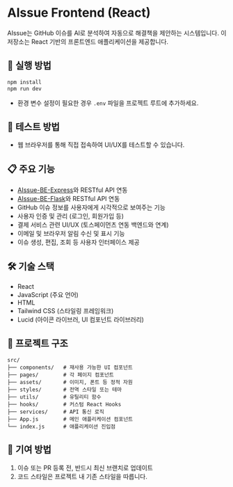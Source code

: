# AIssue Frontend (React)

AIssue는 GitHub 이슈를 AI로 분석하여 자동으로 해결책을 제안하는 시스템입니다.
이 저장소는 React 기반의 프론트엔드 애플리케이션을 제공합니다.

## 🚀 실행 방법

```bash
npm install
npm run dev
```

- 환경 변수 설정이 필요한 경우 `.env` 파일을 프로젝트 루트에 추가하세요.

## 🧪 테스트 방법

- 웹 브라우저를 통해 직접 접속하여 UI/UX를 테스트할 수 있습니다.

## 📋 주요 기능

- [AIssue-BE-Express](https://github.com/Mai-Nova/AIssue-BE-Express)와 RESTful API 연동
- [AIssue-BE-Flask](https://github.com/Mai-Nova/AIssue-BE-Flask)와 RESTful API 연동
- GitHub 이슈 정보를 사용자에게 시각적으로 보여주는 기능
- 사용자 인증 및 관리 (로그인, 회원가입 등)
- 결제 서비스 관련 UI/UX (토스페이먼츠 연동 백엔드와 연계)
- 이메일 및 브라우저 알림 수신 및 표시 기능
- 이슈 생성, 편집, 조회 등 사용자 인터페이스 제공

## 🛠️ 기술 스택

- React
- JavaScript (주요 언어)
- HTML
- Tailwind CSS (스타일링 프레임워크)
- Lucid (아이콘 라이브러, UI 컴포넌트 라이브러리)

## 📁 프로젝트 구조

```
src/
├── components/   # 재사용 가능한 UI 컴포넌트
├── pages/        # 각 페이지 컴포넌트
├── assets/       # 이미지, 폰트 등 정적 자원
├── styles/       # 전역 스타일 또는 테마
├── utils/        # 유틸리티 함수
├── hooks/        # 커스텀 React Hooks
├── services/     # API 통신 로직
├── App.js        # 메인 애플리케이션 컴포넌트
└── index.js      # 애플리케이션 진입점
```

## 🤝 기여 방법

1. 이슈 또는 PR 등록 전, 반드시 최신 브랜치로 업데이트 
2. 코드 스타일은 프로젝트 내 기존 스타일을 따릅니다.
